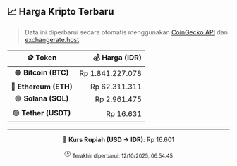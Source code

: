 

<!-- HARGA_KRIPTO -->
## 📈 Harga Kripto Terbaru

> Data ini diperbarui secara otomatis menggunakan [CoinGecko API](https://www.coingecko.com/) dan [exchangerate.host](https://exchangerate.host/)

<div align="center">

| 🪙 Token | 💰 Harga (IDR) |
|:------:|---------------:|
| 🟠 **Bitcoin (BTC)**   | Rp 1.841.227.078 |
| 🔵 **Ethereum (ETH)**  | Rp 62.311.311 |
| 🟣 **Solana (SOL)**    | Rp 2.961.475 |
| 🟢 **Tether (USDT)**   | Rp 16.631 |

---

💱 **Kurs Rupiah (USD → IDR)**: Rp 16.601

🕒 <sub>Terakhir diperbarui: 12/10/2025, 06.54.45</sub>

</div>
<!-- /HARGA_KRIPTO -->